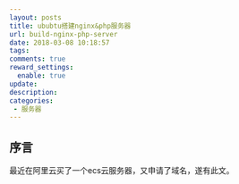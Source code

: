 ```yaml
---
layout: posts
title: ububtu搭建nginx&php服务器
url: build-nginx-php-server
date: 2018-03-08 10:18:57
tags:
comments: true
reward_settings:
  enable: true
update:
description: 
categories: 
 - 服务器
---
```


## 序言

最近在阿里云买了一个ecs云服务器，又申请了域名，遂有此文。

<!--more-->

